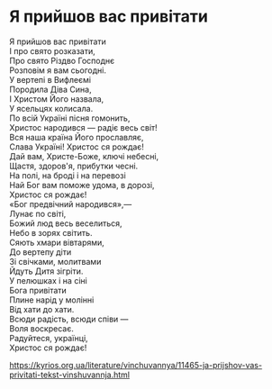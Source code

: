 Я прийшов вас привітати
================================================================

Я прийшов вас привітати  
І про свято розказати,  
Про свято Різдво Господнє  
Розповім я вам сьогодні.  
У вертепі в Вифлеємі  
Породила Діва Сина,  
І Христом Його назвала,  
У ясельцях колисала.  
По всій Україні пісня гомонить,  
Христос народився — радіє весь світ!  
Вся наша країна Його прославляє,  
Слава Україні! Христос ся рождає!  
Дай вам, Христе-Боже, ключі небесні,  
Щастя, здоров'я, прибутки чесні.  
На полі, на броді і на перевозі  
Най Бог вам поможе удома, в дорозі,  
Христос ся рождає!  
«Бог предвічний народився»,—  
Лунає по світі,  
Божий люд весь веселиться,  
Небо в зорях світить.  
Сяють хмари вівтарями,  
До вертепу діти  
Зі свічками, молитвами  
Йдуть Дитя зігріти.  
У пелюшках і на сіні  
Бога привітати  
Плине нарід у молінні  
Від хати до хати.  
Всюди радість, всюди співи —  
Воля воскресає.  
Радуйтеся, українці,  
Христос ся рождає!

https://kyrios.org.ua/literature/vinchuvannya/11465-ja-prijshov-vas-privitati-tekst-vinshuvannja.html
